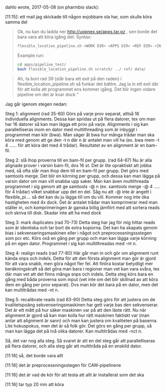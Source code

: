 dahlo wrote, 2017-05-08 (on pharmbio slack):

[11:15]: ett mail jag skickade till någon exjobbare ola har, som skulle köra samma del

> Ok, nu kan du ladda ner http://uppnex.se/apps.tar.gz , sen borde det bara vara att köra igång det:
> Syntax:
> 
> ```bash
> flexible_location_pipeline.sh <WORK DIR> <APPS DIR> <REF DIR> <INPUTDATA DIR>
> ```
> 
> Example run:
> 
> ```bash
> cd apps/pipeline_test/
> bash flexible_location_pipeline.sh scratch/ ../ ref/ data/
> ```

> Ah, ta bort rad 39 (står bara ett exit på den raden) i
> flexible_location_pipeline.sh så funkar det bättre. Jag la in ett exit där
> för att kolla att programmet ens kommer igång. Det blir ingen vidare pipeline
> om det är kvar dock "

Jag går igenom stegen nedan:

Steg 1: alignment (rad 35-60) Görs på varje prov separat, alltså 16
individuella alignments. Dessa kan spridas ut på flera datorer, tex om man har
16 datorer så kan man lägga ett prov på varje. Alignments i sig kan
parallelliseras inom en dator med multithreading som är inbyggt i programmet
man kör (bwa). Man säger åt bwa hur många trådar man ska köra med genom att ge
den -t n  där n är antalet man vill ha (ex. bwa mem -t 4 ......  för att köra
det med 4 trådar). Resultatet av en alignment är en bam-fil.

Steg 2: slå ihop proverna till en bam-fil per grupp. (rad 64-67) Nu är alla
alignade prover i varsin bam-fil, dvs 16 st. Det är lite opraktiskt att jobba
med, så ofta slår man ihop dem till en bam-fil per grupp. Det görs med samtools
merge. Det blir en körning per grupp, och dessa kan man lägga på varsin dator
om man vill snabba upp saker. Man kan även multithreada programmet i sig genom
att ge samtools -@ n (ex. samtools merge -@ 4 .....  för 4 trådar) vilket
snabbar upp det en del. Såg nu att -@ inte är angett i flexible_pi.... så det
kan du ju lägga till om du vill. Kommer nog inte öka hastigheten med 4x dock.
Det är antalet trådar man komprimerar med man ställer in, och komprimeringen är
ganska billig jämfört med att sortera reads och skriva till disk. Skadar inte
att ha med dock

Steg 3: mark duplicates (rad 70-73) Detta steg har jag för mig hittar reads som
är identiska och tar bort de extra kopiorna. Det kan ha skapats genom bias i
sekvenseringsmaskinen eller i något och preprocessningssstegen som pcr etc.
Körs oxå en gång per grupp och man kan lägga varje körning på en egen dator.
Programmet i sig kan multithreadas med -nt n.

Steg 4: realign reads (rad 77-80) Här går man in och gör om alignment runt
kända snps och indels. Detta för att den första alignment man gör är gjord för
att vara snabb, men göra något fler fel. Att finlira kostar betydligt mer
beräkningskraft så det göra man bara i regioner man vet kan vara svåra, tex där
man vet att det finns många snps och indels. Detta steg körs bara en gång med
båda proverna som input (vet inte om det blir skillnad av att köra dem en gång
per prov separat). Dvs man kör det bara på en dator, men det kan multitrådas
med -nt n.

Steg 5: recalibrate reads (rad 83-90) Detta steg görs för att justera om de
kvalitetspoäng sekvenseringsmaskinen har gett varje bas den sekvenserar. Det är
ett mått på hur säker maskinen var på att den läste rätt. Nu när alignment är
gjord så kan man kolla hur rätt maskinen faktiskt var (man antar att alignment
är sann) och man kan justera om kvaliteten på baserna. Lite hokuspokus, men det
är så folk gör. Det görs en gång per grupp, så man kan lägga det på två olika
datorer. Kan multitrådas med -nct n.

Så, det var nog alla steg. Så svaret är att en del steg går att parallelliseras
på flera datorer, och alla steg går att multitråda på en enskild dator.

[11:16] 
så, det borde vara allt

[11:16] 
det är preprocessningsstegen för CAW-pipelinene

[11:16] 
det är vad de kör för att testa att allt är installerat som det ska

[11:16] 
tar typ 20 min att köra
